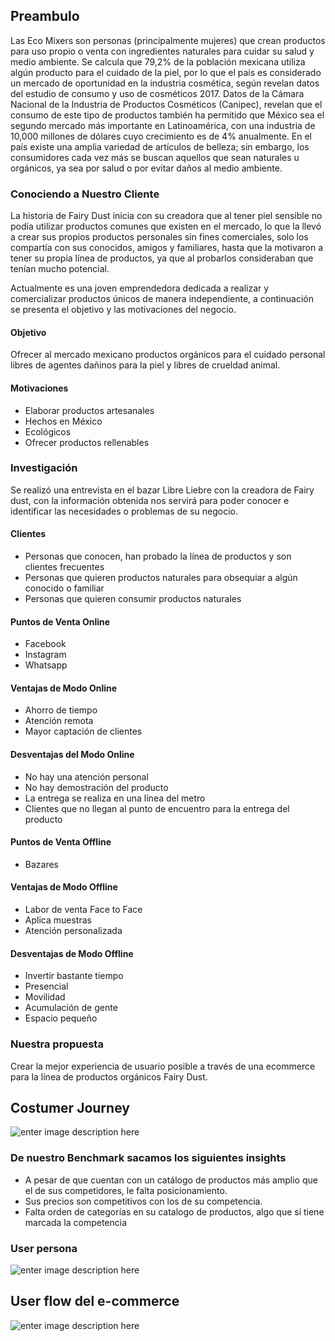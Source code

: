 ## **Preambulo**

Las Eco Mixers son personas (principalmente mujeres) que crean productos para uso propio o venta con ingredientes naturales para cuidar su salud y medio ambiente. Se calcula que 79,2% de la población mexicana utiliza algún producto para el cuidado de la piel, por lo que el país es considerado un mercado de oportunidad en la industria cosmética, según revelan datos del estudio de consumo y uso de cosméticos 2017.
Datos de la Cámara Nacional de la Industria de Productos Cosméticos (Canipec), revelan que el consumo de este tipo de productos también ha permitido que México sea el segundo mercado más importante en Latinoamérica, con una industria de 10,000 millones de dólares cuyo crecimiento es de 4% anualmente.
En el país existe una amplia variedad de artículos de belleza; sin embargo, los consumidores cada vez más se buscan aquellos que sean naturales u orgánicos, ya sea por salud o por evitar daños al medio ambiente.

### **Conociendo a Nuestro Cliente**

La historia de Fairy Dust  inicia con su creadora  que al tener piel sensible no podía utilizar productos comunes que existen en el mercado, lo que la llevó a crear sus propios productos personales sin fines comerciales, solo los compartía con sus conocidos, amigos y familiares, hasta que la motivaron a tener su propia línea de productos,   ya que al probarlos consideraban que tenían mucho potencial.

Actualmente es una joven emprendedora dedicada a realizar y comercializar productos únicos de manera independiente, a continuación se presenta el objetivo y las motivaciones del negocio.

#### **Objetivo**

Ofrecer al mercado mexicano productos orgánicos para el cuidado personal libres de agentes dañinos para la piel  y libres de crueldad animal.

#### **Motivaciones**

* Elaborar productos artesanales 
* Hechos en México 
* Ecológicos
* Ofrecer productos rellenables 

### **Investigación**

Se realizó una entrevista en el bazar Libre Liebre con la creadora de Fairy dust,  con la información obtenida nos servirá para poder conocer e identificar las necesidades o problemas de su negocio.

#### **Clientes**

* Personas que conocen, han probado la línea de productos y son clientes frecuentes 
* Personas que quieren productos naturales para obsequiar a algún conocido o familiar
* Personas que quieren consumir productos naturales 

#### **Puntos de Venta Online**

* Facebook
* Instagram 
* Whatsapp

#### **Ventajas de Modo Online**

* Ahorro de tiempo
* Atención remota 
* Mayor captación de clientes
 
#### **Desventajas del Modo Online**

* No hay una atención personal 
* No hay demostración del producto 
* La entrega se realiza en una línea del metro
* Clientes que no llegan al punto de encuentro para la entrega del producto

#### **Puntos de Venta Offline**

* Bazares

#### **Ventajas de Modo Offline**

* Labor de venta Face to Face
* Aplica muestras
* Atención personalizada 

#### **Desventajas de Modo Offline** 

* Invertir bastante tiempo
* Presencial
* Movilidad
* Acumulación de gente
* Espacio pequeño

### **Nuestra propuesta**

Crear la mejor experiencia de usuario posible a través de una ecommerce para la línea de productos orgánicos Fairy Dust.
    
## Costumer Journey
![enter image description here](https://image.ibb.co/byACyK/Brainwriting.jpg)
### De nuestro Benchmark sacamos los siguientes insights 

 - A pesar de que cuentan con un catálogo de productos más amplio que el de sus competidores, le falta posicionamiento.
 - Sus precios son competitivos con los de su competencia.
 - Falta orden de categorías en su catalogo de productos, algo que si tiene marcada la competencia

### User persona
![enter image description here](https://image.ibb.co/bF67Xe/Untitled_Blank_Slate_001_1.jpg)

## User flow del e-commerce
![enter image description here](https://image.ibb.co/c1uVJK/Flowchart_2.jpg)

